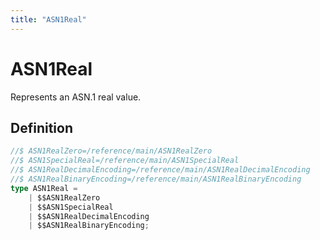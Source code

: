 ```yaml
---
title: "ASN1Real"
---
```


# ASN1Real

Represents an ASN.1 real value.

## Definition

```ts
//$ ASN1RealZero=/reference/main/ASN1RealZero
//$ ASN1SpecialReal=/reference/main/ASN1SpecialReal
//$ ASN1RealDecimalEncoding=/reference/main/ASN1RealDecimalEncoding
//$ ASN1RealBinaryEncoding=/reference/main/ASN1RealBinaryEncoding
type ASN1Real =
	| $$ASN1RealZero
	| $$ASN1SpecialReal
	| $$ASN1RealDecimalEncoding
	| $$ASN1RealBinaryEncoding;
```

